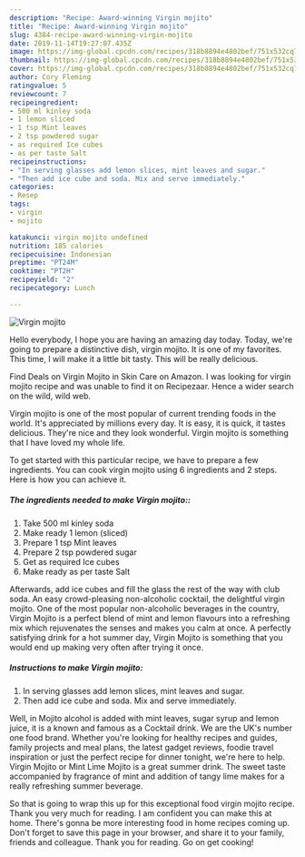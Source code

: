 ```yaml
---
description: "Recipe: Award-winning Virgin mojito"
title: "Recipe: Award-winning Virgin mojito"
slug: 4384-recipe-award-winning-virgin-mojito
date: 2019-11-14T19:27:07.435Z
image: https://img-global.cpcdn.com/recipes/318b8894e4802bef/751x532cq70/virgin-mojito-recipe-main-photo.jpg
thumbnail: https://img-global.cpcdn.com/recipes/318b8894e4802bef/751x532cq70/virgin-mojito-recipe-main-photo.jpg
cover: https://img-global.cpcdn.com/recipes/318b8894e4802bef/751x532cq70/virgin-mojito-recipe-main-photo.jpg
author: Cory Fleming
ratingvalue: 5
reviewcount: 7
recipeingredient:
- 500 ml kinley soda
- 1 lemon sliced
- 1 tsp Mint leaves
- 2 tsp powdered sugar
- as required Ice cubes
- as per taste Salt
recipeinstructions:
- "In serving glasses add lemon slices, mint leaves and sugar."
- "Then add ice cube and soda. Mix and serve immediately."
categories:
- Resep
tags:
- virgin
- mojito

katakunci: virgin mojito undefined
nutrition: 185 calories
recipecuisine: Indonesian
preptime: "PT24M"
cooktime: "PT2H"
recipeyield: "2"
recipecategory: Lunch

---
```



![Virgin mojito](https://img-global.cpcdn.com/recipes/318b8894e4802bef/751x532cq70/virgin-mojito-recipe-main-photo.jpg)

Hello everybody, I hope you are having an amazing day today. Today, we're going to prepare a distinctive dish, virgin mojito. It is one of my favorites. This time, I will make it a little bit tasty. This will be really delicious.

Find Deals on Virgin Mojito in Skin Care on Amazon. I was looking for virgin mojito recipe and was unable to find it on Recipezaar. Hence a wider search on the wild, wild web.

Virgin mojito is one of the most popular of current trending foods in the world. It's appreciated by millions every day. It is easy, it is quick, it tastes delicious. They're nice and they look wonderful. Virgin mojito is something that I have loved my whole life.


To get started with this particular recipe, we have to prepare a few ingredients. You can cook virgin mojito using 6 ingredients and 2 steps. Here is how you can achieve it.

##### The ingredients needed to make Virgin mojito::

1. Take 500 ml kinley soda
1. Make ready 1 lemon (sliced)
1. Prepare 1 tsp Mint leaves
1. Prepare 2 tsp powdered sugar
1. Get as required Ice cubes
1. Make ready as per taste Salt


Afterwards, add ice cubes and fill the glass the rest of the way with club soda. An easy crowd-pleasing non-alcoholic cocktail, the delightful virgin mojito. One of the most popular non-alcoholic beverages in the country, Virgin Mojito is a perfect blend of mint and lemon flavours into a refreshing mix which rejuvenates the senses and makes you calm at once. A perfectly satisfying drink for a hot summer day, Virgin Mojito is something that you would end up making very often after trying it once. 

##### Instructions to make Virgin mojito:

1. In serving glasses add lemon slices, mint leaves and sugar.
1. Then add ice cube and soda. Mix and serve immediately.


Well, in Mojito alcohol is added with mint leaves, sugar syrup and lemon juice, it is a known and famous as a Cocktail drink. We are the UK&#39;s number one food brand. Whether you&#39;re looking for healthy recipes and guides, family projects and meal plans, the latest gadget reviews, foodie travel inspiration or just the perfect recipe for dinner tonight, we&#39;re here to help. Virgin Mojito or Mint Lime Mojito is a great summer drink. The sweet taste accompanied by fragrance of mint and addition of tangy lime makes for a really refreshing summer beverage. 

So that is going to wrap this up for this exceptional food virgin mojito recipe. Thank you very much for reading. I am confident you can make this at home. There's gonna be more interesting food in home recipes coming up. Don't forget to save this page in your browser, and share it to your family, friends and colleague. Thank you for reading. Go on get cooking!

